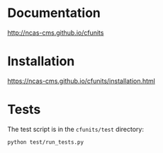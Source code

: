 # Documentation

http://ncas-cms.github.io/cfunits


# Installation

https://ncas-cms.github.io/cfunits/installation.html

# Tests

The test script is in the ``cfunits/test`` directory:

    python test/run_tests.py


